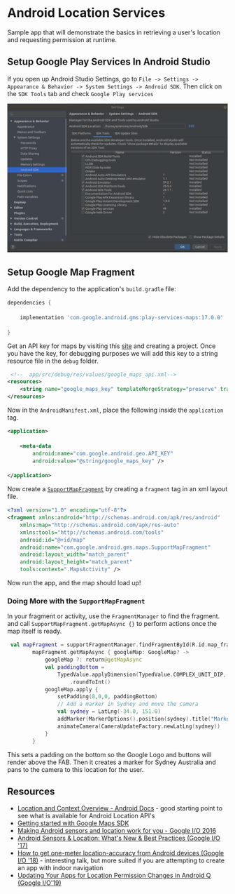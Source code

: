 # Android Location Services

Sample app that will demonstrate the basics in retrieving a user's location and requesting permission at runtime. 

## Setup Google Play Services In Android Studio

If you open up Android Studio Settings, go to `File -> Settings -> Appearance & Behavior -> System Settings -> Android SDK`. Then click on the `SDK Tools` tab and check `Google Play services`

![](/pictures/play-services-as.png)

## Setup Google Map Fragment

Add the dependency to the application's `build.gradle` file: 

```groovy
dependencies {

    implementation 'com.google.android.gms:play-services-maps:17.0.0'

}
```

Get an API key for maps by visiting this [site](https://console.developers.google.com/flows/enableapi?apiid=maps_android_backend&keyType=CLIENT_SIDE_ANDROID&r=CB:9C:39:E3:D2:99:7B:8E:88:10:39:D1:C2:07:72:19:13:38:97:ED;com.plusmobileapps.mapexample&pli=1) and creating a project. Once you have the key, for debugging purposes we will add this key to a string resource file in the `debug` folder. 

```xml
 <!--  app/src/debug/res/values/google_maps_api.xml-->
<resources>
    <string name="google_maps_key" templateMergeStrategy="preserve" translatable="false">YOUR_KEY_HERE</string>
</resources>
```

Now in the `AndroidManifest.xml`, place the following inside the `application` tag. 

```xml
<application>

    <meta-data
        android:name="com.google.android.geo.API_KEY"
        android:value="@string/google_maps_key" />

</application>
```

Now create a [`SupportMapFragment`](https://developers.google.com/android/reference/com/google/android/gms/maps/SupportMapFragment) by creating a `fragment` tag in an xml layout file. 

```xml
<?xml version="1.0" encoding="utf-8"?>
<fragment xmlns:android="http://schemas.android.com/apk/res/android"
    xmlns:map="http://schemas.android.com/apk/res-auto"
    xmlns:tools="http://schemas.android.com/tools"
    android:id="@+id/map"
    android:name="com.google.android.gms.maps.SupportMapFragment"
    android:layout_width="match_parent"
    android:layout_height="match_parent"
    tools:context=".MapsActivity" />
```

Now run the app, and the map should load up!

### Doing More with the `SupportMapFragment`

In your fragment or activity, use the `FragmentManager` to find the fragment. and call `SupportMapFragment.getMapAsync {}` to perform actions once the map itself is ready. 

```kotlin
 val mapFragment = supportFragmentManager.findFragmentById(R.id.map_fragment) as SupportMapFragment
        mapFragment.getMapAsync { googleMap: GoogleMap? ->
            googleMap ?: return@getMapAsync
            val paddingBottom =
                TypedValue.applyDimension(TypedValue.COMPLEX_UNIT_DIP, 60f, resources.displayMetrics)
                    .roundToInt()
            googleMap.apply {
                setPadding(0,0,0, paddingBottom)
                // Add a marker in Sydney and move the camera
                val sydney = LatLng(-34.0, 151.0)
                addMarker(MarkerOptions().position(sydney).title("Marker in Sydney"))
                animateCamera(CameraUpdateFactory.newLatLng(sydney))
            }
        }
```

This sets a padding on the bottom so the Google Logo and buttons will render above the FAB. Then it creates a marker for Sydney Australia and pans to the camera to this location for the user. 

## Resources 

* [Location and Context Overview - Android Docs](https://developer.android.com/training/location) - good starting point to see what is available for Android Location API's
* [Getting started with Google Maps SDK](https://developers.google.com/maps/documentation/android-sdk/start)
* [Making Android sensors and location work for you - Google I/O 2016](https://youtu.be/OEvycEMoLUg)
* [Android Sensors & Location: What's New & Best Practices (Google I/O '17)](https://www.youtube.com/watch?v=5MIBNOTD_mM)
* [How to get one-meter location-accuracy from Android devices (Google I/O '18)](https://www.youtube.com/watch?v=vywGgSrGODU) - interesting talk, but more suited if you are attempting to create an app with indoor navigation 
* [Updating Your Apps for Location Permission Changes in Android Q (Google I/O'19)](https://www.youtube.com/watch?v=L7zwfTwrDEs)